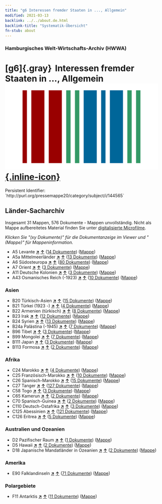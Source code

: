 ```yaml
---
title: "g6 Interessen fremder Staaten in ..., Allgemein"
modified: 2021-03-13
backlink: ../../about.de.html
backlink-title: "Systematik-Übersicht"
fn-stub: about
---
```


### Hamburgisches Welt-Wirtschafts-Archiv (HWWA)

# [g6]{.gray}&#8201; Interessen fremder Staaten in ..., Allgemein &#160; [![Wikidata](/images/Wikidata-logo.svg "Wikidata"){.inline-icon}](http://www.wikidata.org/entity/Q99427883)

<div class="hint">Persistent Identifier: `http://purl.org/pressemappe20/category/subject/i/144565`</div>







## Länder-Sacharchiv




Insgesamt 31 Mappen, 576 Dokumente - Mappen unvollständig.
Nicht als Mappe aufbereitetes Material finden Sie unter [digitalisierte Microfilme](/film/h1_sh.de.html).

_Klicken Sie "(xy Dokumente)" für die Dokumentanzeige im Viewer und "(Mappe)" für Mappeninformation._



- A5 Levante [**&nearr;**](../../../geo/i/140898/about.de.html "Levante (alle Mappen)") [**&uarr;**](../../../geo/about.de.html#A5 "Ländersystematik") (<a href="https://pm20.zbw.eu/iiifview/folder/sh/140898,144565" title="über: Levante : Interessen fremder Staaten in ..., Allgemein" target="_blank">14 Dokumente</a>) ([Mappe](../../../../folder/sh/1408xx/140898/1445xx/144565/about.de.html))
- A5a Mittelmeerländer [**&nearr;**](../../../geo/i/140899/about.de.html "Mittelmeerländer (alle Mappen)") [**&uarr;**](../../../geo/about.de.html#A5a "Ländersystematik") (<a href="https://pm20.zbw.eu/iiifview/folder/sh/140899,144565" title="über: Mittelmeerländer : Interessen fremder Staaten in ..., Allgemein" target="_blank">13 Dokumente</a>) ([Mappe](../../../../folder/sh/1408xx/140899/1445xx/144565/about.de.html))
- A6 Südosteuropa [**&nearr;**](../../../geo/i/140900/about.de.html "Südosteuropa (alle Mappen)") [**&uarr;**](../../../geo/about.de.html#A6 "Ländersystematik") (<a href="https://pm20.zbw.eu/iiifview/folder/sh/140900,144565" title="über: Südosteuropa : Interessen fremder Staaten in ..., Allgemein" target="_blank">80 Dokumente</a>) ([Mappe](../../../../folder/sh/1409xx/140900/1445xx/144565/about.de.html))
- A7 Orient [**&nearr;**](../../../geo/i/140902/about.de.html "Orient (alle Mappen)") [**&uarr;**](../../../geo/about.de.html#A7 "Ländersystematik") (<a href="https://pm20.zbw.eu/iiifview/folder/sh/140902,144565" title="über: Orient : Interessen fremder Staaten in ..., Allgemein" target="_blank">3 Dokumente</a>) ([Mappe](../../../../folder/sh/1409xx/140902/1445xx/144565/about.de.html))
- A11 Deutsche Kolonien [**&nearr;**](../../../geo/i/140960/about.de.html "Deutsche Kolonien (alle Mappen)") [**&uarr;**](../../../geo/about.de.html#A11 "Ländersystematik") (<a href="https://pm20.zbw.eu/iiifview/folder/sh/140960,144565" title="über: Deutsche Kolonien : Interessen fremder Staaten in ..., Allgemein" target="_blank">3 Dokumente</a>) ([Mappe](../../../../folder/sh/1409xx/140960/1445xx/144565/about.de.html))
- A43 Osmanisches Reich (-1923) [**&nearr;**](../../../geo/i/141034/about.de.html "Osmanisches Reich (-1923) (alle Mappen)") [**&uarr;**](../../../geo/about.de.html#A43 "Ländersystematik") (<a href="https://pm20.zbw.eu/iiifview/folder/sh/141034,144565" title="über: Osmanisches Reich (-1923) : Interessen fremder Staaten in ..., Allgemein" target="_blank">10 Dokumente</a>) ([Mappe](../../../../folder/sh/1410xx/141034/1445xx/144565/about.de.html))

### Asien

- B20 Türkisch-Asien [**&nearr;**](../../../geo/i/141108/about.de.html "Türkisch-Asien (alle Mappen)") [**&uarr;**](../../../geo/about.de.html#B20 "Ländersystematik") (<a href="https://pm20.zbw.eu/iiifview/folder/sh/141108,144565" title="über: Türkisch-Asien : Interessen fremder Staaten in ..., Allgemein" target="_blank">15 Dokumente</a>) ([Mappe](../../../../folder/sh/1411xx/141108/1445xx/144565/about.de.html))
- B21 Türkei (1923 -) [**&nearr;**](../../../geo/i/141111/about.de.html "Türkei (1923 -) (alle Mappen)") [**&uarr;**](../../../geo/about.de.html#B21 "Ländersystematik") (<a href="https://pm20.zbw.eu/iiifview/folder/sh/141111,144565" title="über: Türkei (1923 -) : Interessen fremder Staaten in ..., Allgemein" target="_blank">4 Dokumente</a>) ([Mappe](../../../../folder/sh/1411xx/141111/1445xx/144565/about.de.html))
- B22 Armenien (türkisch) [**&nearr;**](../../../geo/i/141112/about.de.html "Armenien (türkisch) (alle Mappen)") [**&uarr;**](../../../geo/about.de.html#B22 "Ländersystematik") (<a href="https://pm20.zbw.eu/iiifview/folder/sh/141112,144565" title="über: Armenien (türkisch) : Interessen fremder Staaten in ..., Allgemein" target="_blank">8 Dokumente</a>) ([Mappe](../../../../folder/sh/1411xx/141112/1445xx/144565/about.de.html))
- B23 Irak [**&nearr;**](../../../geo/i/141113/about.de.html "Irak (alle Mappen)") [**&uarr;**](../../../geo/about.de.html#B23 "Ländersystematik") (<a href="https://pm20.zbw.eu/iiifview/folder/sh/141113,144565" title="über: Irak : Interessen fremder Staaten in ..., Allgemein" target="_blank">12 Dokumente</a>) ([Mappe](../../../../folder/sh/1411xx/141113/1445xx/144565/about.de.html))
- B24 Syrien [**&nearr;**](../../../geo/i/141114/about.de.html "Syrien (alle Mappen)") [**&uarr;**](../../../geo/about.de.html#B24 "Ländersystematik") (<a href="https://pm20.zbw.eu/iiifview/folder/sh/141114,144565" title="über: Syrien : Interessen fremder Staaten in ..., Allgemein" target="_blank">13 Dokumente</a>) ([Mappe](../../../../folder/sh/1411xx/141114/1445xx/144565/about.de.html))
- B24a Palästina (-1945) [**&nearr;**](../../../geo/i/141115/about.de.html "Palästina (-1945) (alle Mappen)") [**&uarr;**](../../../geo/about.de.html#B24a "Ländersystematik") (<a href="https://pm20.zbw.eu/iiifview/folder/sh/141115,144565" title="über: Palästina (-1945) : Interessen fremder Staaten in ..., Allgemein" target="_blank">7 Dokumente</a>) ([Mappe](../../../../folder/sh/1411xx/141115/1445xx/144565/about.de.html))
- B96 Tibet [**&nearr;**](../../../geo/i/141259/about.de.html "Tibet (alle Mappen)") [**&uarr;**](../../../geo/about.de.html#B96 "Ländersystematik") (<a href="https://pm20.zbw.eu/iiifview/folder/sh/141259,144565" title="über: Tibet : Interessen fremder Staaten in ..., Allgemein" target="_blank">3 Dokumente</a>) ([Mappe](../../../../folder/sh/1412xx/141259/1445xx/144565/about.de.html))
- B99 Mongolei [**&nearr;**](../../../geo/i/141261/about.de.html "Mongolei (alle Mappen)") [**&uarr;**](../../../geo/about.de.html#B99 "Ländersystematik") (<a href="https://pm20.zbw.eu/iiifview/folder/sh/141261,144565" title="über: Mongolei : Interessen fremder Staaten in ..., Allgemein" target="_blank">7 Dokumente</a>) ([Mappe](../../../../folder/sh/1412xx/141261/1445xx/144565/about.de.html))
- B111 Japan [**&nearr;**](../../../geo/i/141272/about.de.html "Japan (alle Mappen)") [**&uarr;**](../../../geo/about.de.html#B111 "Ländersystematik") (<a href="https://pm20.zbw.eu/iiifview/folder/sh/141272,144565" title="über: Japan : Interessen fremder Staaten in ..., Allgemein" target="_blank">3 Dokumente</a>) ([Mappe](../../../../folder/sh/1412xx/141272/1445xx/144565/about.de.html))
- B113 Formosa [**&nearr;**](../../../geo/i/141274/about.de.html "Formosa (alle Mappen)") [**&uarr;**](../../../geo/about.de.html#B113 "Ländersystematik") (<a href="https://pm20.zbw.eu/iiifview/folder/sh/141274,144565" title="über: Formosa : Interessen fremder Staaten in ..., Allgemein" target="_blank">2 Dokumente</a>) ([Mappe](../../../../folder/sh/1412xx/141274/1445xx/144565/about.de.html))

### Afrika

- C24 Marokko [**&nearr;**](../../../geo/i/141356/about.de.html "Marokko (alle Mappen)") [**&uarr;**](../../../geo/about.de.html#C24 "Ländersystematik") (<a href="https://pm20.zbw.eu/iiifview/folder/sh/141356,144565" title="über: Marokko : Interessen fremder Staaten in ..., Allgemein" target="_blank">4 Dokumente</a>) ([Mappe](../../../../folder/sh/1413xx/141356/1445xx/144565/about.de.html))
- C25 Französisch-Marokko [**&nearr;**](../../../geo/i/141358/about.de.html "Französisch-Marokko (alle Mappen)") [**&uarr;**](../../../geo/about.de.html#C25 "Ländersystematik") (<a href="https://pm20.zbw.eu/iiifview/folder/sh/141358,144565" title="über: Französisch-Marokko : Interessen fremder Staaten in ..., Allgemein" target="_blank">10 Dokumente</a>) ([Mappe](../../../../folder/sh/1413xx/141358/1445xx/144565/about.de.html))
- C26 Spanisch-Marokko [**&nearr;**](../../../geo/i/141359/about.de.html "Spanisch-Marokko (alle Mappen)") [**&uarr;**](../../../geo/about.de.html#C26 "Ländersystematik") (<a href="https://pm20.zbw.eu/iiifview/folder/sh/141359,144565" title="über: Spanisch-Marokko : Interessen fremder Staaten in ..., Allgemein" target="_blank">15 Dokumente</a>) ([Mappe](../../../../folder/sh/1413xx/141359/1445xx/144565/about.de.html))
- C27 Tanger [**&nearr;**](../../../geo/i/141360/about.de.html "Tanger (alle Mappen)") [**&uarr;**](../../../geo/about.de.html#C27 "Ländersystematik") (<a href="https://pm20.zbw.eu/iiifview/folder/sh/141360,144565" title="über: Tanger : Interessen fremder Staaten in ..., Allgemein" target="_blank">127 Dokumente</a>) ([Mappe](../../../../folder/sh/1413xx/141360/1445xx/144565/about.de.html))
- C58 Togo [**&nearr;**](../../../geo/i/141408/about.de.html "Togo (alle Mappen)") [**&uarr;**](../../../geo/about.de.html#C58 "Ländersystematik") (<a href="https://pm20.zbw.eu/iiifview/folder/sh/141408,144565" title="über: Togo : Interessen fremder Staaten in ..., Allgemein" target="_blank">3 Dokumente</a>) ([Mappe](../../../../folder/sh/1414xx/141408/1445xx/144565/about.de.html))
- C65 Kamerun [**&nearr;**](../../../geo/i/141410/about.de.html "Kamerun (alle Mappen)") [**&uarr;**](../../../geo/about.de.html#C65 "Ländersystematik") (<a href="https://pm20.zbw.eu/iiifview/folder/sh/141410,144565" title="über: Kamerun : Interessen fremder Staaten in ..., Allgemein" target="_blank">2 Dokumente</a>) ([Mappe](../../../../folder/sh/1414xx/141410/1445xx/144565/about.de.html))
- C70 Spanisch-Guinea [**&nearr;**](../../../geo/i/141412/about.de.html "Spanisch-Guinea (alle Mappen)") [**&uarr;**](../../../geo/about.de.html#C70 "Ländersystematik") (<a href="https://pm20.zbw.eu/iiifview/folder/sh/141412,144565" title="über: Spanisch-Guinea : Interessen fremder Staaten in ..., Allgemein" target="_blank">2 Dokumente</a>) ([Mappe](../../../../folder/sh/1414xx/141412/1445xx/144565/about.de.html))
- C110 Deutsch-Ostafrika [**&nearr;**](../../../geo/i/141471/about.de.html "Deutsch-Ostafrika (alle Mappen)") [**&uarr;**](../../../geo/about.de.html#C110 "Ländersystematik") (<a href="https://pm20.zbw.eu/iiifview/folder/sh/141471,144565" title="über: Deutsch-Ostafrika : Interessen fremder Staaten in ..., Allgemein" target="_blank">3 Dokumente</a>) ([Mappe](../../../../folder/sh/1414xx/141471/1445xx/144565/about.de.html))
- C125 Abessinien [**&nearr;**](../../../geo/i/141482/about.de.html "Abessinien (alle Mappen)") [**&uarr;**](../../../geo/about.de.html#C125 "Ländersystematik") (<a href="https://pm20.zbw.eu/iiifview/folder/sh/141482,144565" title="über: Abessinien : Interessen fremder Staaten in ..., Allgemein" target="_blank">121 Dokumente</a>) ([Mappe](../../../../folder/sh/1414xx/141482/1445xx/144565/about.de.html))
- C126 Eritrea [**&nearr;**](../../../geo/i/141483/about.de.html "Eritrea (alle Mappen)") [**&uarr;**](../../../geo/about.de.html#C126 "Ländersystematik") (<a href="https://pm20.zbw.eu/iiifview/folder/sh/141483,144565" title="über: Eritrea : Interessen fremder Staaten in ..., Allgemein" target="_blank">5 Dokumente</a>) ([Mappe](../../../../folder/sh/1414xx/141483/1445xx/144565/about.de.html))

### Australien und Ozeanien

- D2 Pazifischer Raum [**&nearr;**](../../../geo/i/141593/about.de.html "Pazifischer Raum (alle Mappen)") [**&uarr;**](../../../geo/about.de.html#D2 "Ländersystematik") (<a href="https://pm20.zbw.eu/iiifview/folder/sh/141593,144565" title="über: Pazifischer Raum : Interessen fremder Staaten in ..., Allgemein" target="_blank">1 Dokumente</a>) ([Mappe](../../../../folder/sh/1415xx/141593/1445xx/144565/about.de.html))
- D5 Hawaii [**&nearr;**](../../../geo/i/141595/about.de.html "Hawaii (alle Mappen)") [**&uarr;**](../../../geo/about.de.html#D5 "Ländersystematik") (<a href="https://pm20.zbw.eu/iiifview/folder/sh/141595,144565" title="über: Hawaii : Interessen fremder Staaten in ..., Allgemein" target="_blank">2 Dokumente</a>) ([Mappe](../../../../folder/sh/1415xx/141595/1445xx/144565/about.de.html))
- D18 Japanische Mandatländer in Ozeanien [**&nearr;**](../../../geo/i/141618/about.de.html "Japanische Mandatländer in Ozeanien (alle Mappen)") [**&uarr;**](../../../geo/about.de.html#D18 "Ländersystematik") (<a href="https://pm20.zbw.eu/iiifview/folder/sh/141618,144565" title="über: Japanische Mandatländer in Ozeanien : Interessen fremder Staaten in ..., Allgemein" target="_blank">2 Dokumente</a>) ([Mappe](../../../../folder/sh/1416xx/141618/1445xx/144565/about.de.html))

### Amerika

- E90 Falklandinseln [**&nearr;**](../../../geo/i/141694/about.de.html "Falklandinseln (alle Mappen)") [**&uarr;**](../../../geo/about.de.html#E90 "Ländersystematik") (<a href="https://pm20.zbw.eu/iiifview/folder/sh/141694,144565" title="über: Falklandinseln : Interessen fremder Staaten in ..., Allgemein" target="_blank">71 Dokumente</a>) ([Mappe](../../../../folder/sh/1416xx/141694/1445xx/144565/about.de.html))

### Polargebiete

- F11 Antarktis [**&nearr;**](../../../geo/i/141703/about.de.html "Antarktis (alle Mappen)") [**&uarr;**](../../../geo/about.de.html#F11 "Ländersystematik") (<a href="https://pm20.zbw.eu/iiifview/folder/sh/141703,144565" title="über: Antarktis : Interessen fremder Staaten in ..., Allgemein" target="_blank">11 Dokumente</a>) ([Mappe](../../../../folder/sh/1417xx/141703/1445xx/144565/about.de.html))








